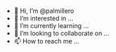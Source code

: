 - 👋 Hi, I’m @palmillero
- 👀 I’m interested in ...
- 🌱 I’m currently learning ...
- 💞️ I’m looking to collaborate on ...
- 📫 How to reach me ...

<!---
palmillero/palmillero is a ✨ special ✨ repository because its `README.md` (this file) appears on your GitHub profile.
You can click the Preview link to take a look at your changes.
--->
